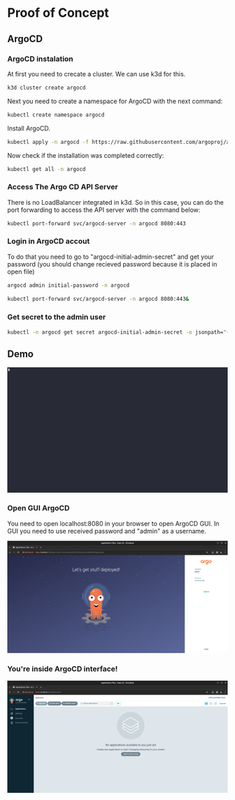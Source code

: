 # Proof of Concept
## ArgoCD
### ArgoCD instalation
At first you need to crecate a cluster. We can use k3d for this.
```sh
k3d cluster create argocd
```

Next you need to create a namespace for ArgoCD with the next command:
```sh
kubectl create namespace argocd
```
Install ArgoCD.
```sh
kubectl apply -n argocd -f https://raw.githubusercontent.com/argoproj/argo-cd/stable/manifests/install.yaml
```
Now check if the installation was completed correctly:
```sh
kubectl get all -n argocd
```

### Access The Argo CD API Server
There is no LoadBalancer integrated in k3d. So in this case, you can do the port forwarding to access the API server with the command below:
```sh
kubectl port-forward svc/argocd-server -n argocd 8080:443
```
### Login in ArgoCD accout
To do that you need to go to "argocd-initial-admin-secret" and get your password (you should change recieved password because it is placed in open file)
```sh
argocd admin initial-password -n argocd
```
```sh
kubectl port-forward svc/argocd-server -n argocd 8080:443&
```
### Get secret to the admin user
```sh
kubectl -n argocd get secret argocd-initial-admin-secret -o jsonpath="{.data.password}" | base64 -d; echo
```
## Demo
![Image](./argocd_demo.gif)
### Open GUI ArgoCD
You need to open localhost:8080 in your browser to open ArgoCD GUI.
In GUI you need to use received password and "admin" as a username.

![Image](./argocd_login.png)

### You're inside ArgoCD interface!
![Image](./argocd_interface.png)
